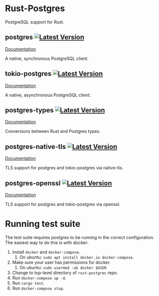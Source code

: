 # Rust-Postgres

PostgreSQL support for Rust.

## postgres [![Latest Version](https://img.shields.io/crates/v/postgres.svg)](https://crates.io/crates/postgres)

[Documentation](https://docs.rs/postgres)

A native, synchronous PostgreSQL client.

## tokio-postgres [![Latest Version](https://img.shields.io/crates/v/tokio-postgres.svg)](https://crates.io/crates/tokio-postgres)

[Documentation](https://docs.rs/tokio-postgres)

A native, asynchronous PostgreSQL client.

## postgres-types [![Latest Version](https://img.shields.io/crates/v/postgres-types.svg)](https://crates.io/crates/postgres-types)

[Documentation](https://docs.rs/postgres-types)

Conversions between Rust and Postgres types.

## postgres-native-tls [![Latest Version](https://img.shields.io/crates/v/postgres-native-tls.svg)](https://crates.io/crates/postgres-native-tls)

[Documentation](https://docs.rs/postgres-native-tls)

TLS support for postgres and tokio-postgres via native-tls.

## postgres-openssl [![Latest Version](https://img.shields.io/crates/v/postgres-openssl.svg)](https://crates.io/crates/postgres-openssl)

[Documentation](https://docs.rs/postgres-openssl)

TLS support for postgres and tokio-postgres via openssl.

# Running test suite

The test suite requires postgres to be running in the correct configuration. The easiest way to do this is with docker:

1. Install `docker` and `docker-compose`.
    1. On ubuntu: `sudo apt install docker.io docker-compose`.
1. Make sure your user has permissions for docker.
    1. On ubuntu: ``sudo usermod -aG docker $USER``
1. Change to top-level directory of `rust-postgres` repo.
1. Run `docker-compose up -d`.
1. Run `cargo test`.
1. Run `docker-compose stop`.
